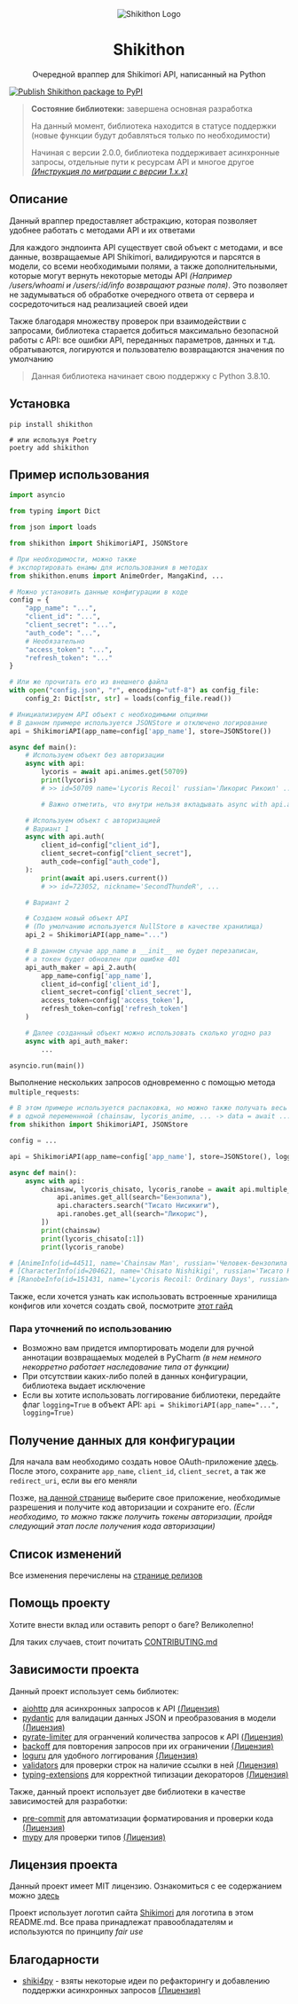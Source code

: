<!-- If PyCharm or IDEA will throw a warning here, just ignore it -->
<div align="center">
    <img src="https://raw.githubusercontent.com/SecondThundeR/shikithon/main/assets/logo.png" alt="Shikithon Logo">
    <h1>Shikithon</h1>
    <p>Очередной враппер для Shikimori API, написанный на Python</p>
</div>

[![Publish Shikithon package to PyPI](https://github.com/SecondThundeR/shikithon/actions/workflows/pypi-publish.yml/badge.svg)](https://github.com/SecondThundeR/shikithon/actions/workflows/pypi-publish.yml)

> **Состояние библиотеки:** завершена основная разработка
>
> На данный момент, библиотека находится в статусе поддержки (новые функции будут добавляться только по необходимости)
>
> Начиная с версии 2.0.0, библиотека поддерживает асинхронные запросы, отдельные пути к ресурсам API и многое другое
> _[(Инструкция по миграции с версии 1.x.x)](https://github.com/SecondThundeR/shikithon/wiki/%D0%9C%D0%B8%D0%B3%D1%80%D0%B8%D1%80%D0%BE%D0%B2%D0%B0%D0%BD%D0%B8%D0%B5-%D1%81-v1-%D0%BD%D0%B0-v2)_

## Описание

Данный враппер предоставляет абстракцию, которая позволяет удобнее работать с методами API и их ответами

Для каждого эндпоинта API существует свой объект с методами, и все данные, возвращаемые API Shikimori, валидируются и парсятся в модели, со всеми необходимыми полями,
а также дополнительными, которые могут вернуть некоторые методы API _(Например /users/whoami и /users/:id/info возвращают разные поля)_.
Это позволяет не задумываться об обработке очередного ответа от сервера и сосредоточиться над реализацией своей идеи

Также благодаря множеству проверок при взаимодействии с запросами, библиотека старается добиться максимально
безопасной работы с API: все ошибки API, переданных параметров, данных и т.д. обратываются, логируются и
пользователю возвращаются значения по умолчанию

> Данная библиотека начинает свою поддержку с Python 3.8.10.

## Установка

```shell
pip install shikithon

# или используя Poetry
poetry add shikithon
```

## Пример использования

```py
import asyncio

from typing import Dict

from json import loads

from shikithon import ShikimoriAPI, JSONStore

# При необходимости, можно также
# экспортировать енамы для использования в методах
from shikithon.enums import AnimeOrder, MangaKind, ...

# Можно установить данные конфигурации в коде
config = {
    "app_name": "...",
    "client_id": "...",
    "client_secret": "...",
    "auth_code": "...",
    # Необязательно
    "access_token": "...",
    "refresh_token": "..."
}

# Или же прочитать его из внешнего файла
with open("config.json", "r", encoding="utf-8") as config_file:
    config_2: Dict[str, str] = loads(config_file.read())

# Инициализируем API объект с необходимыми опциями
# В данном примере используется JSONStore и отключено логирование
api = ShikimoriAPI(app_name=config['app_name'], store=JSONStore())

async def main():
    # Используем объект без авторизации
    async with api:
        lycoris = await api.animes.get(50709)
        print(lycoris)
        # >> id=50709 name='Lycoris Recoil' russian='Ликорис Рикоил' ...

        # Важно отметить, что внутри нельзя вкладывать async with api.auth(...)

    # Используем объект с авторизацией
    # Вариант 1
    async with api.auth(
        client_id=config["client_id"],
        client_secret=config["client_secret"],
        auth_code=config["auth_code"],
    ):
        print(await api.users.current())
        # >> id=723052, nickname='SecondThundeR', ...

    # Вариант 2

    # Создаем новый объект API
    # (По умолчанию используется NullStore в качестве хранилища)
    api_2 = ShikimoriAPI(app_name="...")

    # В данном случае app_name в __init__ не будет перезаписан,
    # а токен будет обновлен при ошибке 401
    api_auth_maker = api_2.auth(
        app_name=config['app_name'],
        client_id=config['client_id'],
        client_secret=config['client_secret'],
        access_token=config['access_token'],
        refresh_token=config['refresh_token']
    )

    # Далее созданный объект можно использовать сколько угодно раз
    async with api_auth_maker:
        ...

asyncio.run(main())
```

Выполнение нескольких запросов одновременно с помощью метода `multiple_requests`:

```py
# В этом примере используется распаковка, но можно также получать весь массив с данными ответов
# в одной переменнной (chainsaw, lycoris_anime, ... -> data = await ...)
from shikithon import ShikimoriAPI, JSONStore

config = ...

api = ShikimoriAPI(app_name=config['app_name'], store=JSONStore(), logging=False)

async def main():
    async with api:
        chainsaw, lycoris_chisato, lycoris_ranobe = await api.multiple_requests([
            api.animes.get_all(search="Бензопила"),
            api.characters.search("Тисато Нисикиги"),
            api.ranobes.get_all(search="Ликорис"),
        ])
        print(chainsaw)
        print(lycoris_chisato[:1])
        print(lycoris_ranobe)

# [AnimeInfo(id=44511, name='Chainsaw Man', russian='Человек-бензопила', ...]
# [CharacterInfo(id=204621, name='Chisato Nishikigi', russian='Тисато Нисикиги', ...]
# [RanobeInfo(id=151431, name='Lycoris Recoil: Ordinary Days', russian='Ликорис Рикоил: Повседневность', ...]
```

Также, если хочется узнать как использовать встроенные хранилища конфигов или хочется создать свой,
посмотрите [этот гайд](https://github.com/SecondThundeR/shikithon/wiki/%D0%93%D0%B0%D0%B9%D0%B4-%D0%BF%D0%BE-%D1%85%D1%80%D0%B0%D0%BD%D0%B8%D0%BB%D0%B8%D1%89%D0%B0%D0%BC-%D0%BA%D0%BE%D0%BD%D1%84%D0%B8%D0%B3%D1%83%D1%80%D0%B0%D1%86%D0%B8%D0%B8)

### Пара уточнений по использованию

- Возможно вам придется импортировать модели для ручной аннотации возвращаемых моделей в PyCharm
_(в нем немного некорретно работает наследование типа от функции)_
- При отсутствии каких-либо полей в данных конфигурации, библиотека выдает исключение
- Если вы хотите использовать логгирование библиотеки, передайте флаг `logging=True` в объект API:
`api = ShikimoriAPI(app_name="...", logging=True)`

## Получение данных для конфигурации

Для начала вам необходимо создать новое OAuth-приложение [здесь](https://shikimori.me/oauth/applications).
После этого, сохраните `app_name`, `client_id`, `client_secret`, а так же `redirect_uri`, если вы его меняли

Позже, [на данной странице](https://shikimori.me/oauth) выберите свое приложение, необходимые разрешения
и получите код авторизации и сохраните его.
_(Если необходимо, то можно также получить токены авторизации, пройдя следующий этап после получения кода авторизации)_

## Список изменений

Все изменения перечислены на [странице релизов](https://github.com/SecondThundeR/shikithon/releases)

## Помощь проекту

Хотите внести вклад или оставить репорт о баге? Великолепно!

Для таких случаев, стоит почитать [CONTRIBUTING.md](https://github.com/SecondThundeR/shikithon/blob/main/CONTRIBUTING.md)

## Зависимости проекта

Данный проект использует семь библиотек:

- [aiohttp](https://github.com/aio-libs/aiohttp) для асинхронных запросов к API
[(Лицензия)](https://github.com/aio-libs/aiohttp/blob/master/LICENSE.txt)
- [pydantic](https://github.com/samuelcolvin/pydantic/) для валидации данных JSON и преобразования в модели
[(Лицензия)](https://github.com/samuelcolvin/pydantic/blob/master/LICENSE)
- [pyrate-limiter](https://github.com/vutran1710/PyrateLimiter) для огранчений количества запросов к API
[(Лицензия)](https://github.com/vutran1710/PyrateLimiter/blob/master/LICENSE)
- [backoff](https://github.com/litl/backoff) для повторения запросов при их ограничении
[(Лицензия)](https://github.com/litl/backoff/blob/master/LICENSE)
- [loguru](https://github.com/Delgan/loguru) для удобного логгирования
[(Лицензия)](https://github.com/Delgan/loguru/blob/master/LICENSE)
- [validators](https://github.com/kvesteri/validators) для проверки строк на наличие ссылки в ней
[(Лицензия)](https://github.com/kvesteri/validators/blob/master/LICENSE)
- [typing-extensions](https://github.com/python/typing_extensions) для корректной типизации декораторов
[(Лицензия)](https://github.com/python/typing_extensions/blob/main/LICENSE)

Также, данный проект использует две библиотеки в качестве зависимостей для разработки:

- [pre-commit](https://github.com/pre-commit/pre-commit) для автоматизации форматирования и проверки кода
[(Лицензия)](https://github.com/pre-commit/pre-commit/blob/main/LICENSE)
- [mypy](https://github.com/python/mypy) для проверки типов [(Лицензия)](https://github.com/python/mypy/blob/master/LICENSE)

## Лицензия проекта

Данный проект имеет MIT лицензию.
Ознакомиться с ее содержанием можно [здесь](https://github.com/SecondThundeR/shikithon/blob/main/LICENSE)

Проект использует логотип сайта [Shikimori](https://shikimori.org) для логотипа в этом README.md.
Все права принадлежат правообладателям и используются по принципу _fair use_

## Благодарности

- [shiki4py](https://github.com/ren3104/Shiki4py) - взяты некоторые идеи по рефакторингу и добавлению поддержки асинхронных запросов
[(Лицензия)](https://github.com/ren3104/Shiki4py/blob/main/LICENSE)
